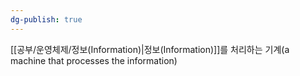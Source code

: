 ```yaml
---
dg-publish: true
---
```

[[공부/운영체제/정보(Information)\|정보(Information)]]를 처리하는 기계(a machine that processes the information)